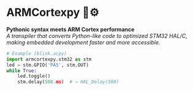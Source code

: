# ARMCortexpy 🐍⚙️

**Pythonic syntax meets ARM Cortex performance**  
*A transpiler that converts Python-like code to optimized STM32 HAL/C, making embedded development faster and more accessible.*

```python
# Example (blink.acpy)
import armcortexpy.stm32 as stm
led = stm.GPIO('PA5', stm.OUT)
while True:
    led.toggle()
    stm.delay(500.ms)  # → HAL_Delay(500)

